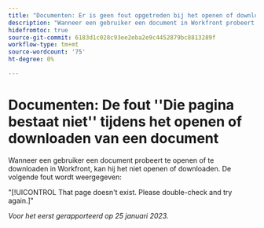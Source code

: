 ```yaml
---
title: "Documenten: Er is geen fout opgetreden bij het openen of downloaden van een document."
description: "Wanneer een gebruiker een document in Workfront probeert te openen of te downloaden, kan hij het niet openen of downloaden en wordt een fout weergegeven."
hidefromtoc: true
source-git-commit: 6183d1c028c93ee2eba2e9c4452879bc8813289f
workflow-type: tm+mt
source-wordcount: '75'
ht-degree: 0%

---
```



# Documenten: De fout &#39;&#39;Die pagina bestaat niet&#39;&#39; tijdens het openen of downloaden van een document

<!--This article is on the WF and WFP TOC-->

Wanneer een gebruiker een document probeert te openen of te downloaden in Workfront, kan hij het niet openen of downloaden. De volgende fout wordt weergegeven:

&quot;[!UICONTROL That page doesn't exist. Please double-check and try again.]&quot;

_Voor het eerst gerapporteerd op 25 januari 2023._
